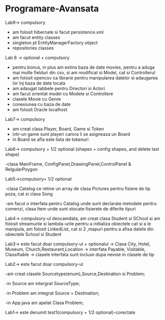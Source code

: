 # Programare-Avansata
Lab9-> compulsory
- am folosit hibernate si facut persistence.xml
- am facut entity classes
- singleton pt EntityManagerFactory object
- repositories classes

Lab 8 -> optional + compulsory 
- pentru bonus, in plus am extins baza de date movies, pentru a aduga mai multe fielduri din csv, si am modificat si Model, cat si Controllerul
- am folosit opencsv ca librarie pentru manipularea datelor si adaugarea lor inj baza de date locala
- am adaugat tabbele pentru Directori si Actori
- am facut orientat model cu Modele si Controllere 
- clasele Movie cu Genre
- conexiunea cu baza de date
- am folosit Oracle localhost


Lab7-> compulsory 
- am creat clasa Player, Board, Game si Token
- intr-un game sunt playeri carora li se asigneaza un Board
- in Board se afla este lista de tokenuri

Lab6-> compulsory + 1/2 optional (shapes + config shapes, and delete last shape)

-clasa MainFrame, ConfigPanel,DrawingPanel,ControlPanel & RelgularPoygon

Lab5->compulsory+ 1/2 optional 

-clasa Catalog ce retine un array de clasa Pictures pentru fisiere de tip poza, cat si clasa Song

-am facut o interfata pentru Catalog unde sunt declarate metodele pentru comenzi, clasa Item unde sunt stocate fisierele de diferite tipuri


Lab4-> compulsory-ul deocamdata, am creat clasa Student si SChool si am folosit streamurile si lambda-urile pentru a initializa obiectele cat si a le manipula, am folosit LinkedList, cat si 2 ,mapuri pentru a afisa datele din obiectele School si Student


Lab3-> este facut doar compulsory-ul + optionalul
-> Clasa City, Hotel, Museum, Church,Restaurant,Location
-> interfata Payable, Visitable, Classifiable
-> clasele interfata sunt incluse dupa nevoie in clasele de tip


Lab2-> este facut doar compulsory-ul 

-am creat clasele Sourcetype(enum),Source,Destination si Problem;

-in Source am intergrat SourceType;

-in Problem am integrat Source + Destination;

-in App.java am apelat Clasa Problem;


Lab1-> este denumit test1(compulsory + 1/2 optional)-corectate
